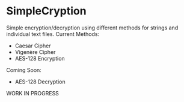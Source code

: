 # SimpleCryption
Simple encryption/decryption using different methods for strings and individual text files.
Current Methods:
* Caesar Cipher
* Vigenère Cipher
* AES-128 Encryption

Coming Soon:
* AES-128 Decryption

WORK IN PROGRESS
